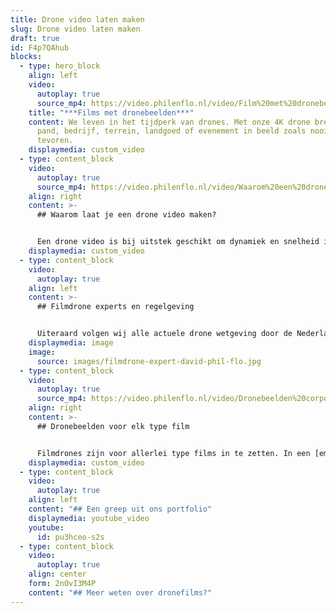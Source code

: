 ```yaml
---
title: Drone video laten maken
slug: Drone video laten maken
draft: true
id: F4p7QAhub
blocks:
  - type: hero_block
    align: left
    video:
      autoplay: true
      source_mp4: https://video.philenflo.nl/video/Film%20met%20dronebeelden%20laten%20maken.mp4
    title: "***Films met dronebeelden***"
    content: We leven in het tijdperk van drones. Met onze 4K drone brengen wij jouw
      pand, bedrijf, terrein, landgoed of evenement in beeld zoals nooit
      tevoren.
    displaymedia: custom_video
  - type: content_block
    video:
      autoplay: true
      source_mp4: https://video.philenflo.nl/video/Waarom%20een%20dronevideo%20maken.mp4
    align: right
    content: >-
      ## Waarom laat je een drone video maken?


      Een drone video is bij uitstek geschikt om dynamiek en snelheid in de film te krijgen. De mogelijkheid om te filmen vanuit de lucht opent vele filmtechnische deuren. Vanuit vogelperspectief ziet de wereld er heel anders uit, dit levert dus spannende shots op die blijven boeien. Middels een drone en de juiste filmtechnieken kan de dynamiek tussen intieme en ruimtelijke beelden sterk terug komen in je film. Denk bijvoorbeeld aan prachtige bewegende shots om een zonnepark heen die overgaat in een totaalshot van het zonnepark.  Ook bewegende shots zijn ideaal met een drone te filmen. Met een drone kan je bijvoorbeeld een voertuig volgen. Vaak is de perfecte film een combinatie van dronebeelden en ‘normale’ filmbeelden. Veelal zijn dronebeelden dus een kers op de taart. Maar vergis je niet ook films met 100% dronebeelden zijn pakkend, overtuigend en kunnen jouw boodschap overbrengen bij de kijker.
    displaymedia: custom_video
  - type: content_block
    video:
      autoplay: true
    align: left
    content: >-
      ## Filmdrone experts en regelgeving 


      Uiteraard volgen wij alle actuele drone wetgeving door de Nederlandse overheid en Europese Unie op de voet. Zo houden wij rekening met gecontroleerde luchtruimen en geldende ontheffingen. Onze drone specialisten hebben de nodige diploma’s en brevetten om veilig hun werk te kunnen doen. Dit zorgt voor een veilige en legale filmset. Om een goede dronefilm te schieten heb je naast de nodige papieren ook creatief talent en de technische know how nodig, zoals onze cameraman David op de foto rechts. Onze filmcrew heeft jarenlange ervaring en is op de hoogte van de nieuwste ontwikkelingen op filmgebied. Zo bieden wij meerwaarde voor jouw film.
    displaymedia: image
    image:
      source: images/filmdrone-expert-david-phil-flo.jpg
  - type: content_block
    video:
      autoplay: true
      source_mp4: https://video.philenflo.nl/video/Dronebeelden%20corporate%20film.mp4
    align: right
    content: >-
      ## Dronebeelden voor elk type film


      Filmdrones zijn voor allerlei type films in te zetten. In een [employer branding](https://www.philenflo.nl/oplossingen/employer-branding/) of [corporate film](https://www.philenflo.nl/corporate-video/) helpen droneshots om een mooi overzicht te geven van een bedrijfspand of werkterrein. Wanneer je een film maakt voor een specifiek project wat je opgeleverd hebt, bijvoorbeeld een woonwijk, dan lenen dronebeelden zich bij uitstek om zowel kleine details in een wijk, als wel mooie overzichten te tonen. Zelfs binnenshuis is het mogelijk om met drones beelden te schieten. Wat voor type film je ook wilt schieten, een drone geeft je unieke beelden in vogelvlucht. Wil jij weten hoe drones jouw boodschap kunnen versterken? [Neem contact met ons op!](https://www.philenflo.nl/contact/)
    displaymedia: custom_video
  - type: content_block
    video:
      autoplay: true
    align: left
    content: "## Een greep uit ons portfolio"
    displaymedia: youtube_video
    youtube:
      id: pu3hceo-s2s
  - type: content_block
    video:
      autoplay: true
    align: center
    form: 2nOvI3M4P
    content: "## Meer weten over dronefilms?"
---
```

